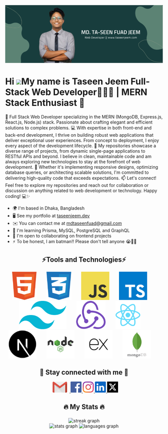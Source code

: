 <a title="Click to open my website" href="https://www.taseenjeem.com/" target="_blank">
<img src="/banner.png" alt="banner"  />
</a>

Hi ![](https://user-images.githubusercontent.com/18350557/176309783-0785949b-9127-417c-8b55-ab5a4333674e.gif)My name is Taseen Jeem
Full-Stack Web Developer👨🏽‍💻 | MERN Stack Enthusiast 🚀
===================================================================================================================================

🚀 Full Stack Web Developer specializing in the MERN (MongoDB, Express.js, React.js, Node.js) stack. Passionate about crafting elegant and efficient solutions to complex problems. 💻 With expertise in both front-end and back-end development, I thrive on building robust web applications that deliver exceptional user experiences. From concept to deployment, I enjoy every aspect of the development lifecycle. 🌟 My repositories showcase a diverse range of projects, from dynamic single-page applications to RESTful APIs and beyond. I believe in clean, maintainable code and am always exploring new technologies to stay at the forefront of web development. 🔧 Whether it's implementing responsive designs, optimizing database queries, or architecting scalable solutions, I'm committed to delivering high-quality code that exceeds expectations. 📫 Let's connect! Feel free to explore my repositories and reach out for collaboration or discussion on anything related to web development or technology. Happy coding! 💻✨

* 🌍  I'm based in Dhaka, Bangladesh
* 🖥️  See my portfolio at [taseenjeem.dev](http://taseenjeem.dev)
* ✉️  You can contact me at [mdtaseenfuad@gmail.com](mailto:mdtaseenfuad@gmail.com)
* 🧠  I'm learning Prisma, MySQL, PostgreSQL and GraphQL
* 🤝  I'm open to collaborating on frontend projects
* ⚡  To be honest, I am batman!! Please don't tell anyone 😭🙏🏽

###


<h2 align="center">⚡Tools and Technologies⚡</h2>

<div align="center">
  <img src="/html.svg" height="90" alt="html5 logo"  />
  <img width="24" />
  <img src="/css.svg" height="90" alt="css3 logo"  />
  <img width="24" />
  <img src="/js.svg" height="90" alt="javascript logo"  />
  <img width="24" />
  <img src="/ts.svg" height="90" alt="typescript logo"  />
  <img width="24" />
  <img src="/tailwind.svg" height="90" alt="tailwind logo"  />
  <img width="24" />
  <img src="/redux.svg" height="90" alt="Redux logo"  />
  <img width="24" />
  <img src="/react.svg" height="90" alt="react logo"  />
  <img width="24" />
  <img src="/nextjs.svg" height="90" alt="Next Js logo"  />
  <img width="24" />
  <img src="/node.svg" height="90" alt="Node Js logo"  />
  <img width="24" />
  <img src="/express.svg" height="90" alt="express Js logo"  />
  <img width="24" />
  <img src="/mongo.svg" height="90" alt="mongodb logo"  />
  <img width="24" />
</div>

###

<h2 align="center">🔗 Stay connected with me 🔗</h2>

<div align="center">
  <a href="mailto:mdtaseenfuad@gmail.com" target="_blank">
    <img src="/email.svg" height="35" alt="gmail logo"  />
  </a>
  <a href="https://www.facebook.com/taseenfuadjeem" target="_blank">
    <img src="/fb.svg" height="35" alt="facebook logo"  />
  </a>
  <a href="https://www.instagram.com/taseen.jeem/" target="_blank">
    <img src="/ig.svg" height="35" alt="instagram logo"  />
  </a>
  <a href="https://www.linkedin.com/in/taseenjeem/" target="_blank">
    <img src="/linkedin.svg" height="35" alt="linkedin logo"  />
  </a>
  <a href="https://twitter.com/taseenjeem" target="_blank">
    <img src="/x.svg" height="35" alt="twitter logo"  />
  </a>
</div>

###

<h2 align="center">🔥 My Stats 🔥</h2>

###

<div align="center">
  <img src="https://streak-stats.demolab.com?user=taseenjeem&locale=en&mode=daily&theme=dark&hide_border=false&border_radius=5&order=3" height="220" alt="streak graph"  />
</div>

<div align="center">
   <img src="https://github-readme-stats.vercel.app/api?username=taseenjeem&hide_title=false&hide_rank=false&show_icons=true&include_all_commits=true&count_private=true&disable_animations=false&theme=dracula&locale=en&hide_border=false&order=1" height="150" alt="stats graph"  />
  <img src="https://github-readme-stats.vercel.app/api/top-langs?username=taseenjeem&locale=en&hide_title=false&layout=compact&card_width=320&langs_count=5&theme=dracula&hide_border=false&order=2" height="150" alt="languages graph"  />
</div>

###
